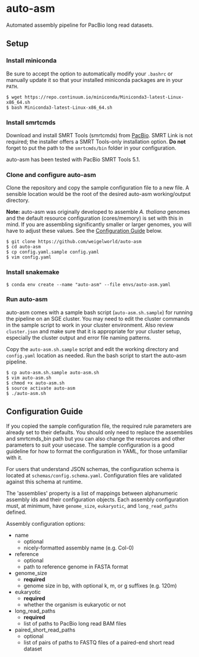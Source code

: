 # auto-asm

Automated assembly pipeline for PacBio long read datasets.


## Setup

### Install miniconda

Be sure to accept the option to automatically modify your `.bashrc` or manually
update it so that your installed miniconda packages are in your `PATH`.

```
$ wget https://repo.continuum.io/miniconda/Miniconda3-latest-Linux-x86_64.sh
$ bash Miniconda3-latest-Linux-x86_64.sh
```

### Install smrtcmds

Download and install SMRT Tools (smrtcmds) from
[PacBio](https://www.pacb.com/support/software-downloads/). SMRT Link is not
required; the installer offers a SMRT Tools-only installation option. **Do not**
forget to put the path to the `smrtcmds/bin` folder in your configuration.

auto-asm has been tested with PacBio SMRT Tools 5.1.

### Clone and configure auto-asm

Clone the repository and copy the sample configuration file to a new file.
A sensible location would be the root of the desired auto-asm working/output
directory.

**Note:** auto-asm was originally developed to assemble _A. thaliana_ genomes
and the default resource configuration (cores/memory) is set with this in mind.
If you are assembling significantly smaller or larger genomes, you will have
to adjust these values. See the [Configuration Guide](#configuration-guide)
below.

```
$ git clone https://github.com/weigelworld/auto-asm
$ cd auto-asm
$ cp config.yaml.sample config.yaml
$ vim config.yaml
```

### Install snakemake

```
$ conda env create --name "auto-asm" --file envs/auto-asm.yaml
```

### Run auto-asm

auto-asm comes with a sample bash script (`auto-asm.sh.sample`) for
running the pipeline on an SGE cluster. You may need to edit the cluster
commands in the sample script to work in your cluster environment. Also review
`cluster.json` and make sure that it is appropriate for your cluster setup,
especially the cluster output and error file naming patterns.

Copy the `auto-asm.sh.sample` script and edit the working directory and
`config.yaml` location as needed. Run the bash script to start the auto-asm
pipeline.

```
$ cp auto-asm.sh.sample auto-asm.sh
$ vim auto-asm.sh
$ chmod +x auto-asm.sh
$ source activate auto-asm
$ ./auto-asm.sh
```


## Configuration Guide

If you copied the sample configuration file, the required rule parameters are
already set to their defaults. You should only need to replace the assemblies
and smrtcmds\_bin path but you can also change the resources and other
parameters to suit your usecase. The sample configuration is a good guideline
for how to format the configuration in YAML, for those unfamiliar with it.

For users that understand JSON schemas, the configuration schema is located at
`schemas/config.schema.yaml`. Configuration files are validated against this
schema at runtime.

The 'assemblies' property is a list of mappings between alphanumeric assembly
ids and their configuration objects. Each assembly configuration must, at
minimum, have `genome_size`, `eukaryotic`, and `long_read_paths` defined.

Assembly configuration options:

- name
  - optional
  - nicely-formatted assembly name (e.g. Col-0)
- reference
  - optional
  - path to reference genome in FASTA format
- genome\_size
  - **required**
  - genome size in bp, with optional k, m, or g suffixes (e.g. 120m)
- eukaryotic
  - **required**
  - whether the organism is eukaryotic or not
- long\_read\_paths
  - **required**
  - list of paths to PacBio long read BAM files
- paired\_short\_read\_paths
  - optional
  - list of pairs of paths to FASTQ files of a paired-end short read dataset

